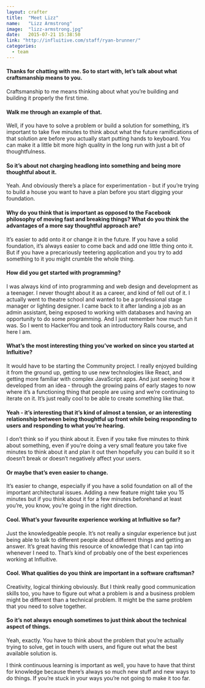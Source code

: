 ```yaml
---
layout: crafter
title:  "Meet Lizz"
name:   "Lizz Armstrong"
image:  "lizz-armstrong.jpg"
date:   2015-07-21 15:38:50
link: "http://influitive.com/staff/ryan-brunner/"
categories:
  - team
---
```


#### Thanks for chatting with me. So to start with, let’s talk about what craftsmanship means to you.

Craftsmanship to me means thinking about what you’re building and building it properly the first time.

#### Walk me through an example of that.

Well, if you have to solve a problem or build a solution for something, it’s important to take five minutes to think about what the future ramifications of that solution are before you actually start putting hands to keyboard. You can make it a little bit more high quality in the long run with just a bit of thoughtfulness.

#### So it’s about not charging headlong into something and being more thoughtful about it.

Yeah. And obviously there’s a place for experimentation - but if you’re trying to build a house you want to have a plan before you start digging your foundation.

#### Why do you think that is important as opposed to the Facebook philosophy of moving fast and breaking things? What do you think the advantages of a more say thoughtful approach are?

It’s easier to add onto it or change it in the future. If you have a solid foundation, it’s always easier to come back and add one little thing onto it. But if you have a precariously teetering application and you try to add something to it you might crumble the whole thing.

#### How did you get started with programming?

I was always kind of into programming and web design and development as a teenager. I never thought about it as a career, and kind of fell out of it. I actually went to theatre school and wanted to be a professional stage manager or lighting designer. I came back to it after landing a job as an admin assistant, being exposed to working with databases and having an opportunity to do some programming. And I just remember how much fun it was. So I went to HackerYou and took an introductory Rails course, and here I am.

#### What’s the most interesting thing you’ve worked on since you started at Influitive?

It would have to be starting the Community project. I really enjoyed building it from the ground up, getting to use new technologies like React, and getting more familiar with complex JavaScript apps. And just seeing how it developed from an idea  - through the growing pains of early stages to now where it’s a functioning thing that people are using and we’re continuing to iterate on it. It’s just really cool to be able to create something like that.

#### Yeah - it’s interesting that it’s kind of almost a tension, or an interesting relationship between being thoughtful up front while being responding to users and responding to what you’re hearing.

I don’t think so if you think about it. Even if you take five minutes to think about something, even if you’re doing a very small feature you take five minutes to think about it and plan it out then hopefully you can build it so it doesn’t break or doesn’t negatively affect your users.

#### Or maybe that’s even easier to change.

It’s easier to change, especially if you have a solid foundation on all of the important architectural issues. Adding a new feature might take you 15 minutes but if you think about it for a few minutes beforehand at least you’re, you know, you’re going in the right direction.

#### Cool. What’s your favourite experience working at Influitive so far?
Just the knowledgeable people. It’s not really a singular experience but just being able to talk to different people about different things and getting an answer. It’s great having this resource of knowledge that I can tap into whenever I need to. That’s kind of probably one of the best experiences working at Influitive.

#### Cool. What qualities do you think are important in a software craftsman?

Creativity, logical thinking obviously. But I think really good communication skills too, you have to figure out what a problem is and a business problem might be different than a technical problem. It might be the same problem that you need to solve together.

#### So it’s not always enough sometimes to just think about the technical aspect of things.

Yeah, exactly. You have to think about the problem that you’re actually trying to solve, get in touch with users, and figure out what the best available solution is.

I think continuous learning is important as well, you have to have that thirst for knowledge because there’s always so much new stuff and new ways to do things. If you’re stuck in your ways you’re not going to make it too far.
